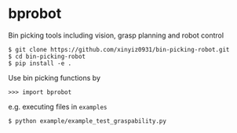 # bprobot

Bin picking tools including vision, grasp planning and robot control

```
$ git clone https://github.com/xinyiz0931/bin-picking-robot.git
$ cd bin-picking-robot
$ pip install -e .
```

Use bin picking functions by
```
>>> import bprobot
```

e.g. executing files in `examples`
```
$ python example/example_test_graspability.py
```